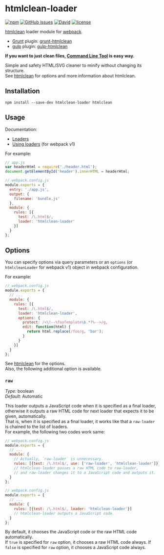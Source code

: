 # htmlclean-loader

[![npm](https://img.shields.io/npm/v/htmlclean-loader.svg)](https://www.npmjs.com/package/htmlclean-loader) [![GitHub issues](https://img.shields.io/github/issues/anseki/htmlclean-loader.svg)](https://github.com/anseki/htmlclean-loader/issues) [![David](https://img.shields.io/david/anseki/htmlclean-loader.svg)](package.json) [![license](https://img.shields.io/badge/license-MIT-blue.svg)](LICENSE)

[htmlclean](https://github.com/anseki/htmlclean) loader module for [webpack](https://webpack.js.org/).

* [Grunt](http://gruntjs.com/) plugin: [grunt-htmlclean](https://github.com/anseki/grunt-htmlclean)
* [gulp](http://gulpjs.com/) plugin: [gulp-htmlclean](https://github.com/anseki/gulp-htmlclean)

**If you want to just clean files, [Command Line Tool](https://github.com/anseki/htmlclean-cli) is easy way.**

Simple and safety HTML/SVG cleaner to minify without changing its structure.  
See [htmlclean](https://github.com/anseki/htmlclean) for options and more information about htmlclean.

## Installation

```
npm install --save-dev htmlclean-loader htmlclean
```

## Usage

Documentation:

- [Loaders](https://webpack.js.org/concepts/loaders/)
- [Using loaders](http://webpack.github.io/docs/using-loaders.html) (for webpack v1)

For example:

```js
// app.js
var headerHtml = require('./header.html');
document.getElementById('header').innerHTML = headerHtml;
```

```js
// webpack.config.js
module.exports = {
  entry: './app.js',
  output: {
    filename: 'bundle.js'
  },
  module: {
    rules: [{
      test: /\.html$/,
      loader: 'htmlclean-loader'
    }]
  }
};
```

## Options

You can specify options via query parameters or an `options` (or `htmlcleanLoader` for webpack v1) object in webpack configuration.

For example:

```js
// webpack.config.js
module.exports = {
  // ...
  module: {
    rules: [{
      test: /\.html$/,
      loader: 'htmlclean-loader',
      options: {
        protect: /<\!--%fooTemplate\b.*?%-->/g,
        edit: function(html) {
          return html.replace(/foo/g, 'bar');
        }
      }
    }]
  }
};
```

See [htmlclean](https://github.com/anseki/htmlclean#options) for the options.  
Also, the following additional option is available.

### `raw`

*Type:* boolean  
*Default:* Automatic

This loader outputs a JavaScript code when it is specified as a final loader, otherwise it outputs a raw HTML code for next loader that expects it to be given, automatically.  
That is, when it is specified as a final loader, it works like that a `raw-loader` is chained to the list of loaders.  
For example, the following two codes work same:

```js
// webpack.config.js
module.exports = {
  // ...
  module: {
    // Actually, `raw-loader` is unnecessary.
    rules: [{test: /\.html$/, use: ['raw-loader', 'htmlclean-loader']}]
    // htmlclean-loader passes a raw HTML code to raw-loader,
    // and raw-loader changes it to a JavaScript code and outputs it.
  }
};
```

```js
// webpack.config.js
module.exports = {
  // ...
  module: {
    rules: [{test: /\.html$/, loader: 'htmlclean-loader'}]
    // htmlclean-loader outputs a JavaScript code.
  }
};
```

By default, it chooses the JavaScript code or the raw HTML code automatically.  
If `true` is specified for `raw` option, it chooses a raw HTML code always. If `false` is specified for `raw` option, it chooses a JavaScript code always.
